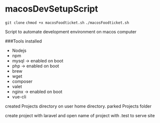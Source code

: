 # macosDevSetupScript

``` git clone ```
``` chmod +x macosFoodticket.sh ```
``` ./macosFoodticket.sh ```

Script to automate development environment on macos computer

###Tools installed

- Nodejs
- npm
- mysql -> enabled on boot
- php -> enabled on boot
- brew
- wget
- composer
- valet 
- nginx -> enabled on boot
- vue-cli

created Projects directory on user home directory.
parked Projects folder

create project with laravel and open name of project with .test to serve site

